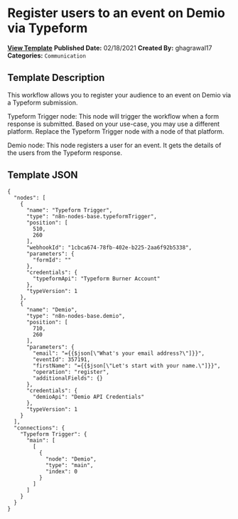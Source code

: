 # Register users to an event on Demio via Typeform

**[View Template](https://n8n.io/workflows/947-/)**  **Published Date:** 02/18/2021  **Created By:** ghagrawal17  **Categories:** `Communication`  

## Template Description

This workflow allows you to register your audience to an event on Demio via a Typeform submission.



Typeform Trigger node: This node will trigger the workflow when a form response is submitted. Based on your use-case, you may use a different platform. Replace the Typeform Trigger node with a node of that platform. 

Demio node: This node registers a user for an event. It gets the details of the users from the Typeform response.

## Template JSON

```
{
  "nodes": [
    {
      "name": "Typeform Trigger",
      "type": "n8n-nodes-base.typeformTrigger",
      "position": [
        510,
        260
      ],
      "webhookId": "1cbca674-78fb-402e-b225-2aa6f92b5338",
      "parameters": {
        "formId": ""
      },
      "credentials": {
        "typeformApi": "Typeform Burner Account"
      },
      "typeVersion": 1
    },
    {
      "name": "Demio",
      "type": "n8n-nodes-base.demio",
      "position": [
        710,
        260
      ],
      "parameters": {
        "email": "={{$json[\"What's your email address?\"]}}",
        "eventId": 357191,
        "firstName": "={{$json[\"Let's start with your name.\"]}}",
        "operation": "register",
        "additionalFields": {}
      },
      "credentials": {
        "demioApi": "Demio API Credentials"
      },
      "typeVersion": 1
    }
  ],
  "connections": {
    "Typeform Trigger": {
      "main": [
        [
          {
            "node": "Demio",
            "type": "main",
            "index": 0
          }
        ]
      ]
    }
  }
}
```
